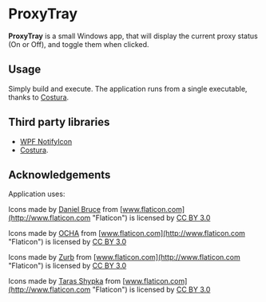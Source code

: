 ProxyTray
======
**ProxyTray** is a small Windows app, that will display the current proxy status (On or Off), and toggle them when clicked.

## Usage
Simply build and execute. The application runs from a single executable, thanks to [Costura](https://github.com/Fody/Costura).

## Third party libraries
* [WPF NotifyIcon](http://www.hardcodet.net/wpf-notifyicon)
* [Costura](https://github.com/Fody/Costura).

## Acknowledgements
Application uses:

Icons made by [Daniel Bruce](http://www.flaticon.com/authors/daniel-bruce "Daniel Bruce") from [www.flaticon.com](http://www.flaticon.com "Flaticon") is licensed by [CC BY 3.0](http://creativecommons.org/licenses/by/3.0/ "Creative Commons BY 3.0")

Icons made by [OCHA](http://www.flaticon.com/authors/ocha "OCHA") from [www.flaticon.com](http://www.flaticon.com "Flaticon") is licensed by [CC BY 3.0](http://creativecommons.org/licenses/by/3.0/ "Creative Commons BY 3.0")

Icons made by [Zurb](http://www.flaticon.com/authors/zurb "Zurb") from [www.flaticon.com](http://www.flaticon.com "Flaticon") is licensed by [CC BY 3.0](http://creativecommons.org/licenses/by/3.0/ "Creative Commons BY 3.0")

Icons made by [Taras Shypka](http://www.flaticon.com/authors/taras-shypka "Taras Shypka") from [www.flaticon.com](http://www.flaticon.com "Flaticon") is licensed by [CC BY 3.0](http://creativecommons.org/licenses/by/3.0/ "Creative Commons BY 3.0")